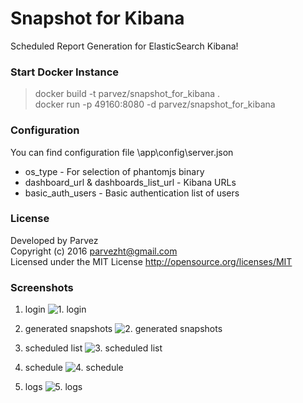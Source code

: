 # Snapshot for Kibana
Scheduled Report Generation for ElasticSearch Kibana!

### Start Docker Instance
> docker build -t parvez/snapshot_for_kibana .  
> docker run -p 49160:8080 -d parvez/snapshot_for_kibana


### Configuration
You can find configuration file \app\config\server.json
- os_type - For selection of phantomjs binary
- dashboard_url & dashboards_list_url - Kibana URLs
- basic_auth_users - Basic authentication list of users

### License
Developed by Parvez  
Copyright (c) 2016 parvezht@gmail.com  
Licensed under the MIT License http://opensource.org/licenses/MIT  

### Screenshots
1. login
![1. login](https://raw.githubusercontent.com/parvez/snapshot_for_kibana/master/screenshots/1.%20login.png)

2. generated snapshots
![2. generated snapshots](https://raw.githubusercontent.com/parvez/snapshot_for_kibana/master/screenshots/2.%20generated%20snapshots.png)

3. scheduled list
![3. scheduled list](https://raw.githubusercontent.com/parvez/snapshot_for_kibana/master/screenshots/3.%20scheduled%20list.png)

4. schedule
![4. schedule](https://raw.githubusercontent.com/parvez/snapshot_for_kibana/master/screenshots/4.%20schedule.png)

5. logs
![5. logs](https://raw.githubusercontent.com/parvez/snapshot_for_kibana/master/screenshots/5.%20logs.png)

